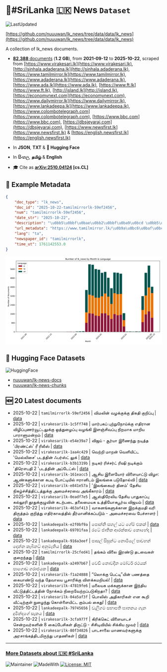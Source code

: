 # 📄#SriLanka 🇱🇰 News `Dataset`

![LastUpdated](https://img.shields.io/badge/last_updated-2025--10--22_20:21:14-green)

[https://github.com/nuuuwan/lk_news/tree/data/data/lk_news](https://github.com/nuuuwan/lk_news/tree/data/data/lk_news)

A collection of lk_news documents.

- [**82,388** documents](https://github.com/nuuuwan/lk_news/tree/data/data/lk_news) (**1.2 GB**), from **2021-09-12** to **2025-10-22**, scraped from [https://www.virakesari.lk](https://www.virakesari.lk), [http://sinhala.adaderana.lk](http://sinhala.adaderana.lk), [https://www.tamilmirror.lk](https://www.tamilmirror.lk), [https://www.adaderana.lk](https://www.adaderana.lk), [https://www.ada.lk](https://www.ada.lk), [https://www.ft.lk](https://www.ft.lk), [http://island.lk](http://island.lk), [https://economynext.com](https://economynext.com), [https://www.dailymirror.lk](https://www.dailymirror.lk), [https://www.lankadeepa.lk](https://www.lankadeepa.lk), [https://www.colombotelegraph.com](https://www.colombotelegraph.com), [https://www.bbc.com](https://www.bbc.com), [https://dbsjeyaraj.com](https://dbsjeyaraj.com), [https://www.newsfirst.lk](https://www.newsfirst.lk) & [https://english.newsfirst.lk](https://english.newsfirst.lk)

- In **JSON**, **TXT** & **🤗 Hugging Face**

- In **සිංහල**, **தமிழ்** & **English**

- 🎓 Cite as **[arXiv:2510.04124](https://arxiv.org/abs/2510.04124) [cs.CL]**

## 📝 Example Metadata

```json
{
    "doc_type": "lk_news",
    "doc_id": "2025-10-22-tamilmirrorlk-59ef2456",
    "num": "tamilmirrorlk-59ef2456",
    "date_str": "2025-10-22",
    "description": "\u0bb5\u0bbf\u0bae\u0bb2\u0bbf\u0ba9\u0bcd \u0bb5\u0bb4\u0b95\u0bcd\u0b95\u0bc1\u0b95\u0bcd\u0b95\u0bc1 \u0ba4\u0bbf\u0b95\u0ba4\u0bbf \u0b95\u0bc1\u0bb1\u0bbf\u0baa\u0bcd\u0baa\u0bc1",
    "url_metadata": "https://www.tamilmirror.lk/\u0b9a\u0bc6\u0baf\u0bcd\u0ba4\u0bbf\u0b95\u0bb3\u0bcd/\u0bb5\u0bbf\u0bae\u0bb2\u0bbf\u0ba9\u0bcd-\u0bb5\u0bb4\u0b95\u0bcd\u0b95\u0bc1\u0b95\u0bcd\u0b95\u0bc1-\u0ba4\u0bbf\u0b95\u0ba4\u0bbf-\u0b95\u0bc1\u0bb1\u0bbf\u0baa\u0bcd\u0baa\u0bc1/175-366680",
    "lang": "ta",
    "newspaper_id": "tamilmirrorlk",
    "time_ut": 1761142553.0
}
```

![Chart](https://raw.githubusercontent.com/nuuuwan/lk_news/refs/heads/data/data/lk_news/docs_by_month_and_lang.png)

## 🤗 Hugging Face Datasets

![HuggingFace](https://img.shields.io/badge/-HuggingFace-FDEE21?style=for-the-badge&logo=HuggingFace)

- [nuuuwan/lk-news-docs](https://huggingface.co/datasets/nuuuwan/lk-news-docs)
- [nuuuwan/lk-news-chunks](https://huggingface.co/datasets/nuuuwan/lk-news-chunks)

## 🆕 20 Latest documents

- 2025-10-22 | `tamilmirrorlk-59ef2456` | விமலின் வழக்குக்கு திகதி குறிப்பு | [data](https://github.com/nuuuwan/lk_news/tree/data/data/lk_news/2020s/2025/2025-10-22-tamilmirrorlk-59ef2456)
- 2025-10-22 | `virakesarilk-1c5ff748` | மார்பகப் புற்றுநோய்க்கு எதிரான விழிப்புணர்வூட்டலுக்கு ஒத்துழைப்பு வழங்கி இளஞ்சிவப்பு நிறமாக மாறிய பாராளுமன்றம் | [data](https://github.com/nuuuwan/lk_news/tree/data/data/lk_news/2020s/2025/2025-10-22-virakesarilk-1c5ff748)
- 2025-10-22 | `virakesarilk-e54e39a7` | விஜய் - சூர்யா இணைந்து நடித்த 'பிரண்ட்ஸ்' ரீ ரிலீஸ் | [data](https://github.com/nuuuwan/lk_news/tree/data/data/lk_news/2020s/2025/2025-10-22-virakesarilk-e54e39a7)
- 2025-10-22 | `virakesarilk-1aa4c429` | வெற்றி மாறன் வெளியிட்ட 'மெல்லிசை' படத்தின் ஃபர்ஸ்ட் லுக் | [data](https://github.com/nuuuwan/lk_news/tree/data/data/lk_news/2020s/2025/2025-10-22-virakesarilk-1aa4c429)
- 2025-10-22 | `virakesarilk-b3b1319b` | நடிகர் ரிச்சர்ட் ரிஷி நடிக்கும் 'திரௌபதி 2 'படத்தின் அப்டேட்ஸ் | [data](https://github.com/nuuuwan/lk_news/tree/data/data/lk_news/2020s/2025/2025-10-22-virakesarilk-b3b1319b)
- 2025-10-22 | `virakesarilk-161eacc5` | ஆசிய இளையோர் விளையாட்டு விழா: ஆண்களுக்கான கபடி போட்டியில் ஈரானிடம் இலங்கை படுதோல்வி | [data](https://github.com/nuuuwan/lk_news/tree/data/data/lk_news/2020s/2025/2025-10-22-virakesarilk-161eacc5)
- 2025-10-22 | `virakesarilk-e841e57a` | 'இலங்கையர் தினம்' தேசிய நிகழ்ச்சித்திட்டத்துக்கு அமைச்சரவை அங்கீகாரம் | [data](https://github.com/nuuuwan/lk_news/tree/data/data/lk_news/2020s/2025/2025-10-22-virakesarilk-e841e57a)
- 2025-10-22 | `virakesarilk-0eadf7e5` | ஆஸ்திரேலிய தேசிய பாதுகாப்பு கல்லூரி தூதுக்குழுவின் கடற்படை தலைமையக உத்தியோகபூர்வ விஜயம் | [data](https://github.com/nuuuwan/lk_news/tree/data/data/lk_news/2020s/2025/2025-10-22-virakesarilk-0eadf7e5)
- 2025-10-22 | `virakesarilk-463af413` | வாகனங்களுக்கான இறக்குமதி வரி திருத்தம் குறித்து எதிர்காலத்தில் தீர்மானிக்கப்படும் - அமைச்சரவை பேச்சாளர் | [data](https://github.com/nuuuwan/lk_news/tree/data/data/lk_news/2020s/2025/2025-10-22-virakesarilk-463af413)
- 2025-10-22 | `lankadeepalk-e2f0bf9a` | පොන්නි  සහල් යට ගේම් එකක් | [data](https://github.com/nuuuwan/lk_news/tree/data/data/lk_news/2020s/2025/2025-10-22-lankadeepalk-e2f0bf9a)
- 2025-10-22 | `lankadeepalk-69701faa` | රටේ ජාතික ආරක්ෂාව කොහේද | [data](https://github.com/nuuuwan/lk_news/tree/data/data/lk_news/2020s/2025/2025-10-22-lankadeepalk-69701faa)
- 2025-10-22 | `lankadeepalk-916a3eef` | පාසල් සිසුන්ට නොමිලේ පාවහන් දෙන්න කැබිනට් අනුමැතිය | [data](https://github.com/nuuuwan/lk_news/tree/data/data/lk_news/2020s/2025/2025-10-22-lankadeepalk-916a3eef)
- 2025-10-22 | `tamilmirrorlk-25cfed41` | தங்கம் விலை இரண்டு தடவைகள் குறைந்தது | [data](https://github.com/nuuuwan/lk_news/tree/data/data/lk_news/2020s/2025/2025-10-22-tamilmirrorlk-25cfed41)
- 2025-10-22 | `lankadeepalk-a2497b67` | වෙඩි නොවදින මෝටර් රථයක් පාගොඩ ගරාජයක | [data](https://github.com/nuuuwan/lk_news/tree/data/data/lk_news/2020s/2025/2025-10-22-lankadeepalk-a2497b67)
- 2025-10-22 | `virakesarilk-f1a24888` | “லொக்கு பெட்டி”யின் பணத்தை கையாண்டு வந்த தேவாலய பூசாரிக்கு விளக்கமறியல்! | [data](https://github.com/nuuuwan/lk_news/tree/data/data/lk_news/2020s/2025/2025-10-22-virakesarilk-f1a24888)
- 2025-10-22 | `virakesarilk-47819fe6` | மலையக மக்களுக்கான இந்திய வீட்டுத்திட்டத்தின் நோக்கம் நிறைவேற்றப்படுகிறதா? | [data](https://github.com/nuuuwan/lk_news/tree/data/data/lk_news/2020s/2025/2025-10-22-virakesarilk-47819fe6)
- 2025-10-22 | `virakesarilk-04a5af3f` | பொலிஸ் அதிகாரிகள் என கூறி வீட்டிற்குள் நுழைந்து கொள்ளையிட்ட கும்பல் கைது! | [data](https://github.com/nuuuwan/lk_news/tree/data/data/lk_news/2020s/2025/2025-10-22-virakesarilk-04a5af3f)
- 2025-10-22 | `lankadeepalk-79745656` | වැලිගම සභාපති ඝාතනය ගැන දුමින්දගේ සැකය | [data](https://github.com/nuuuwan/lk_news/tree/data/data/lk_news/2020s/2025/2025-10-22-lankadeepalk-79745656)
- 2025-10-22 | `virakesarilk-3cfa977f` | கிரிக்கெட் விளையாடச் சென்றவர்களின் 8 கைப்பேசிகள் திருட்டு - சிசிடிவியில் சிக்கிய மூவர் | [data](https://github.com/nuuuwan/lk_news/tree/data/data/lk_news/2020s/2025/2025-10-22-virakesarilk-3cfa977f)
- 2025-10-22 | `virakesarilk-80f34826` | பாடசாலை மாணவர்களுக்கு அரசாங்கத்திடமிருந்து பாதணிகள் | [data](https://github.com/nuuuwan/lk_news/tree/data/data/lk_news/2020s/2025/2025-10-22-virakesarilk-80f34826)

---

### [More Datasets about 🇱🇰 #SriLanka](https://github.com/nuuuwan/lk_datasets)

![Maintainer](https://img.shields.io/badge/maintainer-nuuuwan-red)
![MadeWith](https://img.shields.io/badge/made_with-python-blue)
[![License: MIT](https://img.shields.io/badge/License-MIT-yellow.svg)](https://opensource.org/licenses/MIT)
